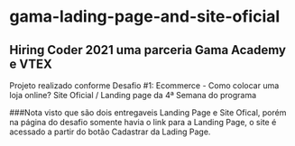 # gama-lading-page-and-site-oficial
## Hiring Coder 2021 uma parceria Gama Academy e VTEX

Projeto realizado conforme Desafio #1: Ecommerce - Como colocar uma loja online? Site Oficial / Landing page da 4ª Semana do programa

###Nota
visto que são dois entregaveis Landing Page e Site Ofical, porém na página do desafio somente havia o link para a Landing Page, o site é acessado a partir do botão Cadastrar da Lading Page.
